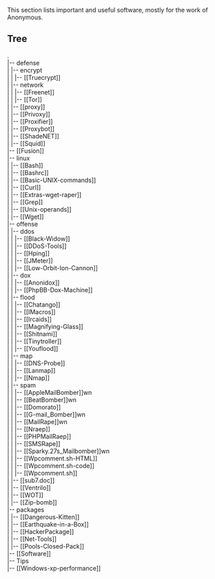 This section lists important and useful software, mostly for the work of Anonymous.

## Tree

.  
|-- defense  
|   |-- encrypt  
|   |   |-- [[Truecrypt]]  
|   |-- network  
|   |   |-- [[Freenet]]  
|   |   |-- [[Tor]]  
|   |-- [[proxy]]  
|       |-- [[Privoxy]]  
|       |-- [[Proxifier]]  
|       |-- [[Proxybot]]  
|       |-- [[ShadeNET]]  
|       |-- [[Squid]]  
|-- [[Fusion]]  
|-- linux  
|   |-- [[Bash]]  
|   |-- [[Bashrc]]  
|   |-- [[Basic-UNIX-commands]]  
|   |-- [[Curl]]  
|   |-- [[Extras-wget-raper]]  
|   |-- [[Grep]]  
|   |-- [[Unix-operands]]  
|   |-- [[Wget]]  
|-- offense  
|   |-- ddos  
|   |   |-- [[Black-Widow]]  
|   |   |-- [[DDoS-Tools]]  
|   |   |-- [[Hping]]  
|   |   |-- [[JMeter]]  
|   |   |-- [[Low-Orbit-Ion-Cannon]]  
|   |-- dox  
|   |   |-- [[Anonidox]]  
|   |   |-- [[PhpBB-Dox-Machine]]  
|   |-- flood  
|   |   |-- [[Chatango]]  
|   |   |-- [[IMacros]]  
|   |   |-- [[Ircaids]]  
|   |   |-- [[Magnifying-Glass]]  
|   |   |-- [[Shitnami]]  
|   |   |-- [[Tinytroller]]  
|   |   |-- [[Youflood]]  
|   |-- map  
|   |   |-- [[DNS-Probe]]  
|   |   |-- [[Lanmap]]  
|   |   |-- [[Nmap]]  
|   |-- spam  
|   |   |-- [[AppleMailBomber]]wn  
|   |   |-- [[BeatBomber]]wn  
|   |   |-- [[Domorato]]  
|   |   |-- [[G-mail_Bomber]]wn  
|   |   |-- [[MailRape]]wn  
|   |   |-- [[Nraep]]  
|   |   |-- [[PHPMailRaep]]  
|   |   |-- [[SMSRape]]  
|   |   |-- [[Sparky.27s_Mailbomber]]wn  
|   |   |-- [[Wpcomment.sh-HTML]]  
|   |   |-- [[Wpcomment.sh-code]]  
|   |   |-- [[Wpcomment.sh]]  
|   |-- [[sub7.doc]]  
|   |-- [[Ventrilo]]  
|   |-- [[WOT]]  
|   |-- [[Zip-bomb]]  
|-- packages  
|   |-- [[Dangerous-Kitten]]  
|   |-- [[Earthquake-in-a-Box]]  
|   |-- [[HackerPackage]]  
|   |-- [[Net-Tools]]  
|   |-- [[Pools-Closed-Pack]]  
|-- [[Software]]  
|-- Tips  
|-- [[Windows-xp-performance]]  
